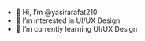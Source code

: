 - 👋 Hi, I’m @yasirarafat210
- 👀 I’m interested in UI/UX Design
- 🌱 I’m currently learning UI/UX Design

<!---
yasirarafat210/yasirarafat210 is a ✨ special ✨ repository because its `README.md` (this file) appears on your GitHub profile.
You can click the Preview link to take a look at your changes.
--->
